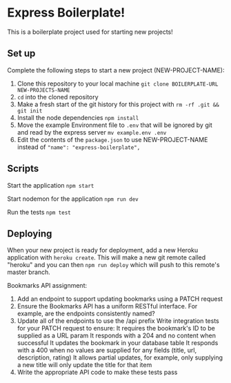 # Express Boilerplate!

This is a boilerplate project used for starting new projects!

## Set up

Complete the following steps to start a new project (NEW-PROJECT-NAME):

1. Clone this repository to your local machine `git clone BOILERPLATE-URL NEW-PROJECTS-NAME`
2. `cd` into the cloned repository
3. Make a fresh start of the git history for this project with `rm -rf .git && git init`
4. Install the node dependencies `npm install`
5. Move the example Environment file to `.env` that will be ignored by git and read by the express server `mv example.env .env`
6. Edit the contents of the `package.json` to use NEW-PROJECT-NAME instead of `"name": "express-boilerplate",`

## Scripts

Start the application `npm start`

Start nodemon for the application `npm run dev`

Run the tests `npm test`

## Deploying

When your new project is ready for deployment, add a new Heroku application with `heroku create`. This will make a new git remote called "heroku" and you can then `npm run deploy` which will push to this remote's master branch.



Bookmarks API assignment: 

1) Add an endpoint to support updating bookmarks using a PATCH request
2) Ensure the Bookmarks API has a uniform RESTful interface. For example, are the endpoints consistently named?
3) Update all of the endpoints to use the /api prefix
Write integration tests for your PATCH request to ensure:
    It requires the bookmark's ID to be supplied as a URL param
    It responds with a 204 and no content when successful
    It updates the bookmark in your database table
    It responds with a 400 when no values are supplied for any fields (title, url, description, rating)
    It allows partial updates, for example, only supplying a new title will only update the title for that item
4) Write the appropriate API code to make these tests pass
